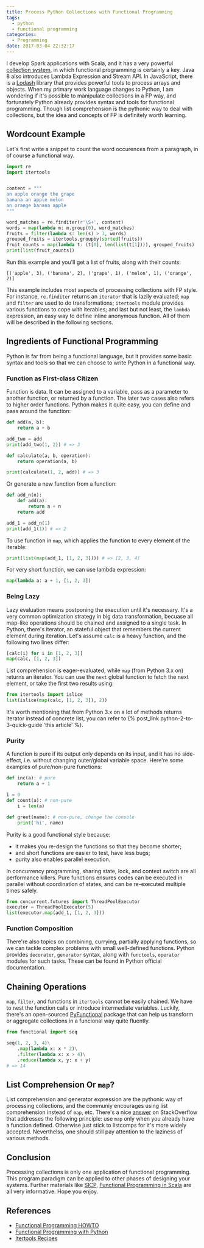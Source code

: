 ```yaml
---
title: Process Python Collections with Functional Programming
tags:
  - python
  - functional programming
categories:
  - Programming
date: 2017-03-04 22:32:17
---
```



I develop Spark applications with Scala, and it has a very powerful [collection system](http://docs.scala-lang.org/overviews/collections/introduction), in which functional programming is certainly a key. Java 8 also introduces Lambda Expression and Stream API. In JavaScript, there is a [Lodash](https://lodash.com/) library that provides powerful tools to process arrays and objects. When my primary work language changes to Python, I am wondering if it's possible to manipulate collections in a FP way, and fortunately Python already provides syntax and tools for functional programming. Though list comprehension is the pythonic way to deal with collections, but the idea and concepts of FP is definitely worth learning.

## Wordcount Example

Let's first write a snippet to count the word occurences from a paragraph, in of course a functional way.

```python
import re
import itertools


content = """
an apple orange the grape
banana an apple melon
an orange banana apple
"""

word_matches = re.finditer(r'\S+', content)
words = map(lambda m: m.group(0), word_matches)
fruits = filter(lambda s: len(s) > 3, words)
grouped_fruits = itertools.groupby(sorted(fruits))
fruit_counts = map(lambda t: (t[0], len(list(t[1]))), grouped_fruits)
print(list(fruit_counts))
```

Run this example and you'll get a list of fruits, along with their counts:

```text
[('apple', 3), ('banana', 2), ('grape', 1), ('melon', 1), ('orange', 2)]
```

This example includes most aspects of processing collections with FP style. For instance, `re.finditer` returns an `iterator` that is lazily evaluated; `map` and `filter` are used to do transformations; `itertools` module provides various functions to cope with iterables; and last but not least, the `lambda` expression, an easy way to define inline anonymous function. All of them will be described in the following sections.

<!-- more -->

## Ingredients of Functional Programming

Python is far from being a functional language, but it provides some basic syntax and tools so that we can choose to write Python in a functional way.

### Function as First-class Citizen

Function is data. It can be assigned to a variable, pass as a parameter to another function, or returned by a function. The later two cases also refers to higher order functions. Python makes it quite easy, you can define and pass around the function:

```python
def add(a, b):
    return a + b

add_two = add
print(add_two(1, 2)) # => 3

def calculate(a, b, operation):
    return operation(a, b)

print(calculate(1, 2, add)) # => 3
```

Or generate a new function from a function:

```python
def add_n(n):
    def add(a):
        return a + n
    return add

add_1 = add_n(1)
print(add_1(1)) # => 2
```

To use function in `map`, which applies the function to every element of the iterable:

```python
print(list(map(add_1, [1, 2, 3]))) # => [2, 3, 4]
```

For very short function, we can use lambda expression:

```python
map(lambda a: a + 1, [1, 2, 3])
```

### Being Lazy

Lazy evaluation means postponing the execution until it's necessary. It's a very common optimization strategy in big data transformation, becuase all map-like operations should be chained and assigned to a single task. In Python, there's iterator, an stateful object that remembers the current element during iteration. Let's assume `calc` is a heavy function, and the following two lines differ:

```python
[calc(i) for i in [1, 2, 3]]
map(calc, [1, 2, 3])
```

List comprehension is eager-evaluated, while `map` (from Python 3.x on) returns an iterator. You can use the `next` global function to fetch the next element, or take the first two results using:

```python
from itertools import islice
list(islice(map(calc, [1, 2, 3]), 2))
```

It's worth mentioning that from Python 3.x on a lot of methods returns iterator instead of concrete list, you can refer to {% post_link python-2-to-3-quick-guide 'this article' %}.

### Purity

A function is pure if its output only depends on its input, and it has no side-effect, i.e. without changing outer/global variable space. Here're some examples of pure/non-pure functions:

```python
def inc(a): # pure
    return a + 1

i = 0
def count(a): # non-pure
    i = len(a)

def greet(name): # non-pure, change the console
    print('hi', name)
```

Purity is a good functional style because:

* it makes you re-design the functions so that they become shorter;
* and short functions are easier to test, have less bugs;
* purity also enables parallel execution.

In concurrency programming, sharing state, lock, and context switch are all performance killers. Pure functions ensures codes can be executed in parallel without coordination of states, and can be re-executed multiple times safely.

```python
from concurrent.futures import ThreadPoolExecutor
executor = ThreadPoolExecutor(5)
list(executor.map(add_1, [1, 2, 3]))
```

### Function Composition

There're also topics on combining, currying, partially applying functions, so we can tackle complex problems with small well-defined functions. Python provides `decorator`, `generator` syntax, along with `functools`, `operator` modules for such tasks. These can be found in Python official documentation.

## Chaining Operations

`map`, `filter`, and functions in `itertools` cannot be easily chained. We have to nest the function calls or introduce intermediate variables. Luckily, there's an open-sourced [PyFunctional](https://github.com/EntilZha/PyFunctional) package that can help us transform or aggregate collections in a funcional way quite fluently.

```python
from functional import seq

seq(1, 2, 3, 4)\
    .map(lambda x: x * 2)\
    .filter(lambda x: x > 4)\
    .reduce(lambda x, y: x + y)
# => 14
```

## List Comprehension Or `map`?

List comprehension and generator expression are the pythonic way of processing collections, and the communiy encourages using list comprehension instead of `map`, etc. There's a nice [answer](http://stackoverflow.com/a/6407222/1030720) on StackOverflow that addresses the following principle: use `map` only when you already have a function defined. Otherwise just stick to listcomps for it's more widely accepted. Neverthelss, one should still pay attention to the laziness of various methods.

## Conclusion

Processing collections is only one application of functional programming. This program paradigm can be applied to other phases of designing your systems. Further materials like [SICP](http://deptinfo.unice.fr/~roy/sicp.pdf), [Functional Programming in Scala](https://www.manning.com/books/functional-programming-in-scala) are all very informative. Hope you enjoy.

## References

* [Functional Programming HOWTO](https://docs.python.org/3/howto/functional.html)
* [Functional Programming with Python](http://kachayev.github.io/talks/uapycon2012/)
* [Itertools Recipes](https://docs.python.org/3/library/itertools.html#itertools-recipes)
